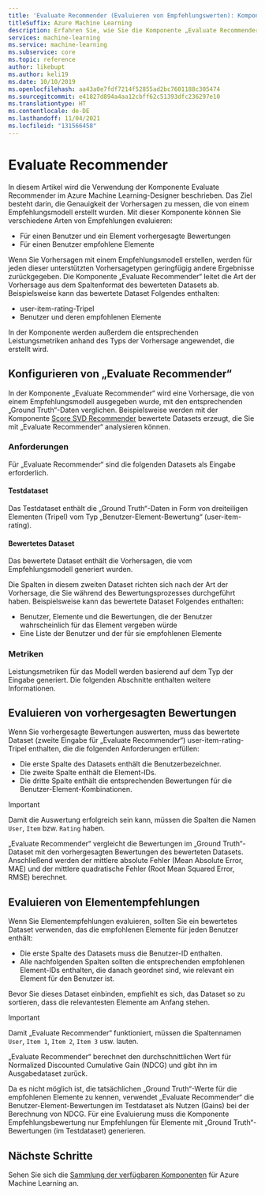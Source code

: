 ```yaml
---
title: 'Evaluate Recommender (Evaluieren von Empfehlungswerten): Komponentenreferenz'
titleSuffix: Azure Machine Learning
description: Erfahren Sie, wie Sie die Komponente „Evaluate Recommender“ (Evaluieren von Empfehlungswerten) in Azure Machine Learning verwenden können, um die Genauigkeit der Vorhersagen eines Empfehlungsmodells zu evaluieren.
services: machine-learning
ms.service: machine-learning
ms.subservice: core
ms.topic: reference
author: likebupt
ms.author: keli19
ms.date: 10/10/2019
ms.openlocfilehash: aa43a0e7fdf7214f52855ad2bc7601188c305474
ms.sourcegitcommit: e41827d894a4aa12cbff62c51393dfc236297e10
ms.translationtype: HT
ms.contentlocale: de-DE
ms.lasthandoff: 11/04/2021
ms.locfileid: "131566458"
---
```

# <a name="evaluate-recommender"></a>Evaluate Recommender

In diesem Artikel wird die Verwendung der Komponente Evaluate Recommender im Azure Machine Learning-Designer beschrieben. Das Ziel besteht darin, die Genauigkeit der Vorhersagen zu messen, die von einem Empfehlungsmodell erstellt wurden. Mit dieser Komponente können Sie verschiedene Arten von Empfehlungen evaluieren:  
  
-   Für einen Benutzer und ein Element vorhergesagte Bewertungen    
-   Für einen Benutzer empfohlene Elemente  
  
Wenn Sie Vorhersagen mit einem Empfehlungsmodell erstellen, werden für jeden dieser unterstützten Vorhersagetypen geringfügig andere Ergebnisse zurückgegeben. Die Komponente „Evaluate Recommender“ leitet die Art der Vorhersage aus dem Spaltenformat des bewerteten Datasets ab. Beispielsweise kann das bewertete Dataset Folgendes enthalten:

- user-item-rating-Tripel
- Benutzer und deren empfohlenen Elemente

In der Komponente werden außerdem die entsprechenden Leistungsmetriken anhand des Typs der Vorhersage angewendet, die erstellt wird. 

  
## <a name="how-to-configure-evaluate-recommender"></a>Konfigurieren von „Evaluate Recommender“

In der Komponente „Evaluate Recommender“ wird eine Vorhersage, die von einem Empfehlungsmodell ausgegeben wurde, mit den entsprechenden „Ground Truth“-Daten verglichen. Beispielsweise werden mit der Komponente [Score SVD Recommender](score-svd-recommender.md) bewertete Datasets erzeugt, die Sie mit „Evaluate Recommender“ analysieren können.

### <a name="requirements"></a>Anforderungen

Für „Evaluate Recommender“ sind die folgenden Datasets als Eingabe erforderlich. 
  
#### <a name="test-dataset"></a>Testdataset

Das Testdataset enthält die „Ground Truth“-Daten in Form von dreiteiligen Elementen (Tripel) vom Typ „Benutzer-Element-Bewertung“ (user-item-rating).  

#### <a name="scored-dataset"></a>Bewertetes Dataset

Das bewertete Dataset enthält die Vorhersagen, die vom Empfehlungsmodell generiert wurden.  
  
Die Spalten in diesem zweiten Dataset richten sich nach der Art der Vorhersage, die Sie während des Bewertungsprozesses durchgeführt haben. Beispielsweise kann das bewertete Dataset Folgendes enthalten:

- Benutzer, Elemente und die Bewertungen, die der Benutzer wahrscheinlich für das Element vergeben würde
- Eine Liste der Benutzer und der für sie empfohlenen Elemente 

### <a name="metrics"></a>Metriken

Leistungsmetriken für das Modell werden basierend auf dem Typ der Eingabe generiert. Die folgenden Abschnitte enthalten weitere Informationen.

## <a name="evaluate-predicted-ratings"></a>Evaluieren von vorhergesagten Bewertungen  

Wenn Sie vorhergesagte Bewertungen auswerten, muss das bewertete Dataset (zweite Eingabe für „Evaluate Recommender“) user-item-rating-Tripel enthalten, die die folgenden Anforderungen erfüllen:
  
-   Die erste Spalte des Datasets enthält die Benutzerbezeichner.    
-   Die zweite Spalte enthält die Element-IDs.  
-   Die dritte Spalte enthält die entsprechenden Bewertungen für die Benutzer-Element-Kombinationen.  
  
> [!IMPORTANT] 
> Damit die Auswertung erfolgreich sein kann, müssen die Spalten die Namen `User`, `Item` bzw. `Rating` haben.  
  
„Evaluate Recommender“ vergleicht die Bewertungen im „Ground Truth“-Dataset mit den vorhergesagten Bewertungen des bewerteten Datasets. Anschließend werden der mittlere absolute Fehler (Mean Absolute Error, MAE) und der mittlere quadratische Fehler (Root Mean Squared Error, RMSE) berechnet.



## <a name="evaluate-item-recommendations"></a>Evaluieren von Elementempfehlungen

Wenn Sie Elementempfehlungen evaluieren, sollten Sie ein bewertetes Dataset verwenden, das die empfohlenen Elemente für jeden Benutzer enthält:
  
-   Die erste Spalte des Datasets muss die Benutzer-ID enthalten.    
-   Alle nachfolgenden Spalten sollten die entsprechenden empfohlenen Element-IDs enthalten, die danach geordnet sind, wie relevant ein Element für den Benutzer ist. 

Bevor Sie dieses Dataset einbinden, empfiehlt es sich, das Dataset so zu sortieren, dass die relevantesten Elemente am Anfang stehen.  

> [!IMPORTANT] 
> Damit „Evaluate Recommender“ funktioniert, müssen die Spaltennamen `User`, `Item 1`, `Item 2`, `Item 3` usw. lauten.  
  
„Evaluate Recommender“ berechnet den durchschnittlichen Wert für Normalized Discounted Cumulative Gain (NDCG) und gibt ihn im Ausgabedataset zurück.  
  
Da es nicht möglich ist, die tatsächlichen „Ground Truth“-Werte für die empfohlenen Elemente zu kennen, verwendet „Evaluate Recommender“ die Benutzer-Element-Bewertungen im Testdataset als Nutzen (Gains) bei der Berechnung von NDCG. Für eine Evaluierung muss die Komponente Empfehlungsbewertung nur Empfehlungen für Elemente mit „Ground Truth“-Bewertungen (im Testdataset) generieren.  
  

## <a name="next-steps"></a>Nächste Schritte

Sehen Sie sich die [Sammlung der verfügbaren Komponenten](component-reference.md) für Azure Machine Learning an. 
